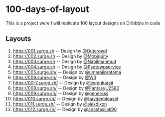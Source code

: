 # 100-days-of-layout

This is a project were I will replicate 100 layout designs on Dribbble in code

## Layouts

1. https://001.surge.sh -- Design by [@Outcrowd](https://dribbble.com/shots/6821527-Landing-page-Bubbble)
2. https://002.surge.sh -- Design by [@Mobiquity](https://dribbble.com/shots/6828777-Banking-Login)
3. https://003.surge.sh -- Design by [@Nabilmahmud](https://dribbble.com/shots/6836081-Creative-agency-landing-page)
4. https://004.surge.sh -- Design by [@Psdtowpservice](https://dribbble.com/shots/6839702-Minimal-Workspace-UI-Explore)
5. https://005.surge.sh/ -- Design by [@umarajipratama](https://dribbble.com/shots/6849239-Online-Course-Dashboard-Card-View-Data)
6. https://006.surge.sh/ -- Design by [@W3](https://dribbble.com/shots/6850634-Amara-A-Theme-for-entrepreneurs/)
7. https://00-7.surge.sh/ -- Design by [@evrenkarsit](https://dribbble.com/shots/6857332-Ad-Management-Header-Concept-Yellow-Mind)
8. https://008.surge.sh/ -- Design by [@FantasyU2580](https://dribbble.com/shots/6861201-House-illustrations-2)
9. https://009.surge.sh/ -- Design by [@geneross](https://dribbble.com/shots/6792991-Cruise-Careers)
10. https://010.surge.sh/ -- Design by [@haydenbleasel](https://dribbble.com/shots/6796008-DailyUI-035-Blog-Post/)
11. https://011.surge.sh/ -- Design by [@alexdixon](https://dribbble.com/shots/4908970-Minimal-Holding-Page)
12. https://012.surge.sh/ -- Design by [@anastasiiak90](https://dribbble.com/shots/6919869-Model-Agency-Website-Concept)
